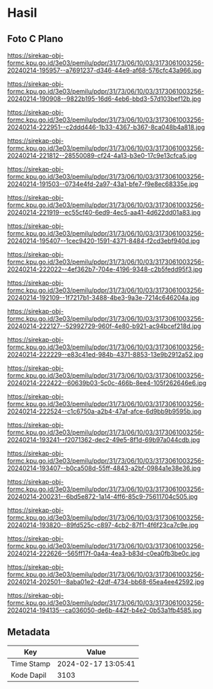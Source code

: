 # Hasil

## Foto C Plano

https://sirekap-obj-formc.kpu.go.id/3e03/pemilu/pdpr/31/73/06/10/03/3173061003256-20240214-195957--a7691237-d346-44e9-af68-576cfc43a966.jpg

https://sirekap-obj-formc.kpu.go.id/3e03/pemilu/pdpr/31/73/06/10/03/3173061003256-20240214-190908--9822b195-16d6-4eb6-bbd3-57d103bef12b.jpg

https://sirekap-obj-formc.kpu.go.id/3e03/pemilu/pdpr/31/73/06/10/03/3173061003256-20240214-222951--c2ddd446-1b33-4367-b367-8ca048b4a818.jpg

https://sirekap-obj-formc.kpu.go.id/3e03/pemilu/pdpr/31/73/06/10/03/3173061003256-20240214-221812--28550089-cf24-4a13-b3e0-17c9e13cfca5.jpg

https://sirekap-obj-formc.kpu.go.id/3e03/pemilu/pdpr/31/73/06/10/03/3173061003256-20240214-191503--0734e4fd-2a97-43a1-bfe7-f9e8ec68335e.jpg

https://sirekap-obj-formc.kpu.go.id/3e03/pemilu/pdpr/31/73/06/10/03/3173061003256-20240214-221919--ec55cf40-6ed9-4ec5-aa41-4d622dd01a83.jpg

https://sirekap-obj-formc.kpu.go.id/3e03/pemilu/pdpr/31/73/06/10/03/3173061003256-20240214-195407--1cec9420-1591-4371-8484-f2cd3ebf940d.jpg

https://sirekap-obj-formc.kpu.go.id/3e03/pemilu/pdpr/31/73/06/10/03/3173061003256-20240214-222022--4ef362b7-704e-4196-9348-c2b5fedd95f3.jpg

https://sirekap-obj-formc.kpu.go.id/3e03/pemilu/pdpr/31/73/06/10/03/3173061003256-20240214-192109--1f7217b1-3488-4be3-9a3e-7214c646204a.jpg

https://sirekap-obj-formc.kpu.go.id/3e03/pemilu/pdpr/31/73/06/10/03/3173061003256-20240214-222127--52992729-960f-4e80-b921-ac94bcef218d.jpg

https://sirekap-obj-formc.kpu.go.id/3e03/pemilu/pdpr/31/73/06/10/03/3173061003256-20240214-222229--e83c41ed-984b-4371-8853-13e9b2912a52.jpg

https://sirekap-obj-formc.kpu.go.id/3e03/pemilu/pdpr/31/73/06/10/03/3173061003256-20240214-222422--60639b03-5c0c-466b-8ee4-105f262646e6.jpg

https://sirekap-obj-formc.kpu.go.id/3e03/pemilu/pdpr/31/73/06/10/03/3173061003256-20240214-222524--c1c6750a-a2b4-47af-afce-6d9bb9b9595b.jpg

https://sirekap-obj-formc.kpu.go.id/3e03/pemilu/pdpr/31/73/06/10/03/3173061003256-20240214-193241--f2071362-dec2-49e5-8f1d-69b97a044cdb.jpg

https://sirekap-obj-formc.kpu.go.id/3e03/pemilu/pdpr/31/73/06/10/03/3173061003256-20240214-193407--b0ca508d-55ff-4843-a2bf-0984a1e38e36.jpg

https://sirekap-obj-formc.kpu.go.id/3e03/pemilu/pdpr/31/73/06/10/03/3173061003256-20240214-200231--6bd5e872-1a14-4ff6-85c9-75611704c505.jpg

https://sirekap-obj-formc.kpu.go.id/3e03/pemilu/pdpr/31/73/06/10/03/3173061003256-20240214-193820--89fd525c-c897-4cb2-87f1-4f6f23ca7c9e.jpg

https://sirekap-obj-formc.kpu.go.id/3e03/pemilu/pdpr/31/73/06/10/03/3173061003256-20240214-222626--565ff17f-0a4a-4ea3-b83d-c0ea0fb3be0c.jpg

https://sirekap-obj-formc.kpu.go.id/3e03/pemilu/pdpr/31/73/06/10/03/3173061003256-20240214-202501--8aba01e2-42df-4734-bb68-65ea4ee42592.jpg

https://sirekap-obj-formc.kpu.go.id/3e03/pemilu/pdpr/31/73/06/10/03/3173061003256-20240214-194135--ca036050-de6b-442f-b4e2-0b53a1fb4585.jpg


## Metadata

| Key        | Value               |
| ---------- | ------------------- |
| Time Stamp | 2024-02-17 13:05:41 |
| Kode Dapil | 3103                |



